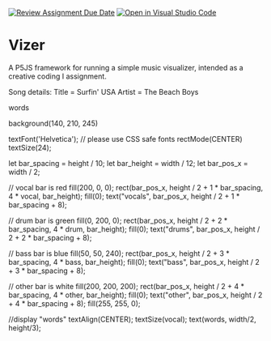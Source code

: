 [![Review Assignment Due Date](https://classroom.github.com/assets/deadline-readme-button-24ddc0f5d75046c5622901739e7c5dd533143b0c8e959d652212380cedb1ea36.svg)](https://classroom.github.com/a/g9svmU3i)
[![Open in Visual Studio Code](https://classroom.github.com/assets/open-in-vscode-718a45dd9cf7e7f842a935f5ebbe5719a5e09af4491e668f4dbf3b35d5cca122.svg)](https://classroom.github.com/online_ide?assignment_repo_id=12013285&assignment_repo_type=AssignmentRepo)
# Vizer

A P5JS framework for running a simple music visualizer, intended as a creative coding I assignment.

Song details: 
Title = Surfin' USA
Artist = The Beach Boys
 
 words


 

  background(140, 210, 245)
  
  textFont('Helvetica'); // please use CSS safe fonts
  rectMode(CENTER)
  textSize(24);

   let bar_spacing = height / 10;
   let bar_height = width / 12;
   let bar_pos_x = width / 2;
 

   // vocal bar is red
   fill(200, 0, 0);
   rect(bar_pos_x, height / 2 + 1 * bar_spacing, 4 * vocal, bar_height);
   fill(0);
   text("vocals", bar_pos_x, height / 2 + 1 * bar_spacing + 8);
 
   // drum bar is green
   fill(0, 200, 0);
   rect(bar_pos_x, height / 2 + 2 * bar_spacing, 4 * drum, bar_height);
   fill(0);
   text("drums", bar_pos_x, height / 2 + 2 * bar_spacing + 8);
 
   // bass bar is blue
   fill(50, 50, 240);
   rect(bar_pos_x, height / 2 + 3 * bar_spacing, 4 * bass, bar_height);
   fill(0);
   text("bass", bar_pos_x, height / 2 + 3 * bar_spacing + 8);
 
   // other bar is white
   fill(200, 200, 200);
   rect(bar_pos_x, height / 2 + 4 * bar_spacing, 4 * other, bar_height);
   fill(0);
   text("other", bar_pos_x, height / 2 + 4 * bar_spacing + 8);
   fill(255, 255, 0);
 
   //display "words"
   textAlign(CENTER);
   textSize(vocal);
   text(words, width/2, height/3);
